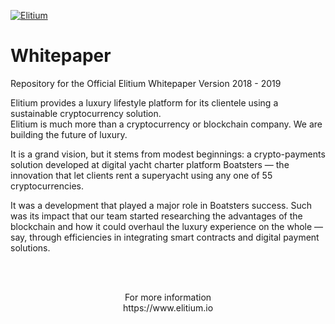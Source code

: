 <a href="https://www.elitium.io/wp-content/uploads/2018/12/logo-1.png" target="_blank"><img src="https://www.elitium.io/wp-content/uploads/2018/12/logo-1.png" border="0" alt="Elitium"></a>

# Whitepaper
Repository for the Official Elitium Whitepaper Version 2018 - 2019

Elitium provides a luxury lifestyle platform for its clientele
using a sustainable cryptocurrency solution.<br>
Elitium is much more than a cryptocurrency or blockchain company. We are building the future of luxury.

It is a grand vision, but it stems from modest beginnings: a crypto-payments solution developed at digital yacht charter platform Boatsters — the innovation that let clients rent a superyacht using any one of 55 cryptocurrencies.

It was a development that played a major role in Boatsters success. Such was its impact that our team started researching the advantages of the blockchain and how it could overhaul the luxury experience on the whole — say, through efficiencies in integrating smart contracts and digital payment solutions.
<br>

<br>
<br>

<p align="center">For more information<br>
https://www.elitium.io</p>
